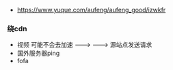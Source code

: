 - https://www.yuque.com/aufeng/aufeng_good/izwkfr



### 绕cdn
- 视频 可能不会去加速 ---> ---> 源站点发送请求
- 国外服务器ping
- fofa